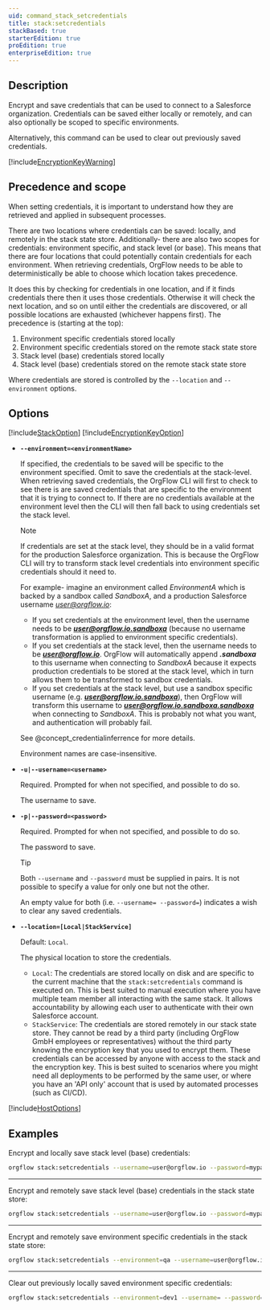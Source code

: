 ```yaml
---
uid: command_stack_setcredentials
title: stack:setcredentials
stackBased: true
starterEdition: true
proEdition: true
enterpriseEdition: true
---
```


## Description

Encrypt and save credentials that can be used to connect to a Salesforce organization. Credentials can be saved either locally or remotely, and can also optionally be scoped to specific environments.

Alternatively, this command can be used to clear out previously saved credentials.

[!include[EncryptionKeyWarning](partials/encryption-key-warning.md)]

## Precedence and scope

When setting credentials, it is important to understand how they are retrieved and applied in subsequent processes.

There are two locations where credentials can be saved: locally, and remotely in the stack state store. Additionally- there are also two scopes for credentials: environment specific, and stack level (or base). This means that there are four locations that could potentially contain credentials for each environment. When retrieving credentials, OrgFlow needs to be able to deterministically be able to choose which location takes precedence.

It does this by checking for credentials in one location, and if it finds credentials there then it uses those credentials. Otherwise it will check the next location, and so on until either the credentials are discovered, or all possible locations are exhausted (whichever happens first). The precedence is (starting at the top):

1. Environment specific credentials stored locally
1. Environment specific credentials stored on the remote stack state store
1. Stack level (base) credentials stored locally
1. Stack level (base) credentials stored on the remote stack state store

Where credentials are stored is controlled by the `--location` and `--environment` options.

## Options

[!include[StackOption](partials/stack-option.md)]
[!include[EncryptionKeyOption](partials/encryption-key-option.md)]

- **`--environment=<environmentName>`**
  
  If specified, the credentials to be saved will be specific to the environment specified. Omit to save the credentials at the stack-level. When retrieving saved credentials, the OrgFlow CLI will first to check to see there is are saved credentials that are specific to the environment that it is trying to connect to. If there are no credentials available at the environment level then the CLI will then fall back to using credentials set the stack level.

  >[!NOTE]
  >If credentials are set at the stack level, they should be in a valid format for the production Salesforce organization. This is because the OrgFlow CLI will try to transform stack level credentials into environment specific credentials should it need to.
  >
  >For example- imagine an environment called *EnvironmentA* which is backed by a sandbox called *SandboxA*, and a production Salesforce username *user@orgflow.io*:
  >
  > - If you set credentials at the environment level, then the username needs to be ***user@orgflow.io.sandboxa*** (because no username transformation is applied to environment specific credentials).
  > - If you set credentials at the stack level, then the username needs to be ***user@orgflow.io***. OrgFlow will automatically append ***.sandboxa*** to this username when connecting to *SandboxA* because it expects production credentials to be stored at the stack level, which in turn allows them to be transformed to sandbox credentials.
  > - If you set credentials at the stack level, but use a sandbox specific username (e.g. ***user@orgflow.io.sandboxa***), then OrgFlow will transform this username to ***user@orgflow.io.sandboxa.sandboxa*** when connecting to *SandboxA*. This is probably not what you want, and authentication will probably fail.
  >
  > See @concept_credentialinferrence for more details.

  Environment names are case-insensitive.

- **`-u|--username=<username>`**

  Required. Prompted for when not specified, and possible to do so.
  
  The username to save.

- **`-p|--password=<password>`**

  Required. Prompted for when not specified, and possible to do so.
  
  The password to save.

  >[!TIP]
  >Both `--username` and `--password` must be supplied in pairs. It is not possible to specify a value for only one but not the other.
  >
  >An empty value for both (i.e. `--username= --password=`) indicates a wish to clear any saved credentials.

- **`--location=[Local|StackService]`**

  Default: `Local`.
  
  The physical location to store the credentials.

  - `Local`: The credentials are stored locally on disk and are specific to the current machine that the `stack:setcredentials` command is executed on. This is best suited to manual execution where you have multiple team member all interacting with the same stack. It allows accountability by allowing each user to authenticate with their own Salesforce account.
  - `StackService`: The credentials are stored remotely in our stack state store. They cannot be read by a third party (including OrgFlow GmbH employees or representatives) without the third party knowing the encryption key that you used to encrypt them. These credentials can be accessed by anyone with access to the stack and the encryption key. This is best suited to scenarios where you might need all deployments to be performed by the same user, or where you have an 'API only' account that is used by automated processes (such as CI/CD).

[!include[HostOptions](partials/host-options.md)]

## Examples

Encrypt and locally save stack level (base) credentials:

```bash
orgflow stack:setcredentials --username=user@orgflow.io --password=mypassword
```

***

Encrypt and remotely save stack level (base) credentials in the stack state store:

```bash
orgflow stack:setcredentials --username=user@orgflow.io --password=mypassword --location=StackService
```

***

Encrypt and remotely save environment specific credentials in the stack state store:

```bash
orgflow stack:setcredentials --environment=qa --username=user@orgflow.io.qa --password=mypassword --location=StackService
```

***

Clear out previously locally saved environment specific credentials:

```bash
orgflow stack:setcredentials --environment=dev1 --username= --password= --location=Local
```
